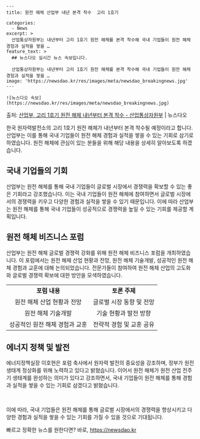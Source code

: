     ---
    title: 원전 해체 산업부 내년 본격 착수  고리 1호기

    categories:
      - News
    excerpt: >
      산업통상자원부는 내년부터 고리 1호기 원전 해체를 본격 착수해 국내 기업들이 원전 해체 경험과 실적을 쌓을 …
    feature_text: >
      ## 뉴스다오 실시간 뉴스 속보입니다.
    
      산업통상자원부는 내년부터 고리 1호기 원전 해체를 본격 착수해 국내 기업들이 원전 해체 경험과 실적을 쌓을 …
    image: 'https://newsdao.kr/res/images/meta/newsdao_breakingnews.jpg'
    ---
    
    ![뉴스다오 속보](https://newsdao.kr/res/images/meta/newsdao_breakingnews.jpg)

<p>출처: <a href="https://newsdao.kr/2759" rel="dofollow">산업부, 고리 1호기 원전 해체 내년부터 본격 착수 - 산업통상자원부</a> | 뉴스다오</p>

<p data-ke-size="size16">한국 원자력발전소의 고리 1호기 원전 해체가 내년부터 본격 착수될 예정이라고 합니다. 산업부는 이를 통해 국내 기업들이 원전 해체 경험과 실적을 쌓을 수 있는 기회로 삼기로 하였습니다. 원전 해체에 관심이 있는 분들을 위해 해당 내용을 상세히 알아보도록 하겠습니다.</p>
<h2 data-ke-size="size26">국내 기업들의 기회</h2>
<p data-ke-size="size16">산업부는 원전 해체를 통해 국내 기업들이 글로벌 시장에서 경쟁력을 확보할 수 있는 좋은 기회라고 강조했습니다. 이는 국내 기업들이 원전 해체에 참여하면서 글로벌 시장에서의 경쟁력을 키우고 다양한 경험과 실적을 쌓을 수 있기 때문입니다. 이에 따라 산업부는 원전 해체를 통해 국내 기업들이 성공적으로 경쟁력을 높일 수 있는 기회를 제공할 계획입니다.</p>
<h2 data-ke-size="size26">원전 해체 비즈니스 포럼</h2>
<p data-ke-size="size16">산업부는 원전 해체 글로벌 경쟁력 강화를 위해 원전 해체 비즈니스 포럼을 개최하였습니다. 이 포럼에서는 원전 해체 산업 현황과 전망, 원전 해체 기술개발, 성공적인 원전 해체 경험과 교훈에 대해 논의되었습니다. 전문가들이 참여하여 원전 해체 산업의 고도화와 글로벌 경쟁력 확보에 대한 방안을 모색하였습니다.</p>
<table>
	<tr>
		<td style="text-align: center; height: 17px;"><b>포럼 내용</b></td>
		<td style="text-align: center; height: 17px;"><b>토론 주제</b></td>
	</tr>
	<tr>
		<td style="text-align: center; height: 17px;">원전 해체 산업 현황과 전망</td>
		<td style="text-align: center; height: 17px;">글로벌 시장 동향 및 전망</td>
	</tr>
	<tr>
		<td style="text-align: center; height: 17px;">원전 해체 기술개발</td>
		<td style="text-align: center; height: 17px;">기술 현황과 발전 방향</td>
	</tr>
	<tr>
		<td style="text-align: center; height: 17px;">성공적인 원전 해체 경험과 교훈</td>
		<td style="text-align: center; height: 17px;">전략적 경험 및 교훈 공유</td>
	</tr>
</table>
<h2 data-ke-size="size26">에너지 정책 및 발전</h2>
<p data-ke-size="size16">에너지정책실장 이호현은 포럼 축사에서 원자력 발전의 중요성을 강조하며, 정부가 원전 생태계 정상화를 위해 노력하고 있다고 밝혔습니다. 이어서 원전 해체가 원전 산업 전주기 생태계를 완성하는 의미가 있다고 강조하면서, 국내 기업들이 원전 해체를 통해 경험과 실적을 쌓을 수 있는 기회로 삼겠다고 밝혔습니다.</p>
<p data-ke-size="size16">&nbsp;</p>
<p data-ke-size="size16">이에 따라, 국내 기업들은 원전 해체를 통해 글로벌 시장에서의 경쟁력을 향상시키고 다양한 경험과 실적을 쌓을 수 있는 기회를 가질 수 있을 것으로 기대됩니다.</p> 

빠르고 정확한 뉴스를 원한다면? 바로, <a href="https://newsdao.kr" rel="dofollow">https://newsdao.kr</a>


    
